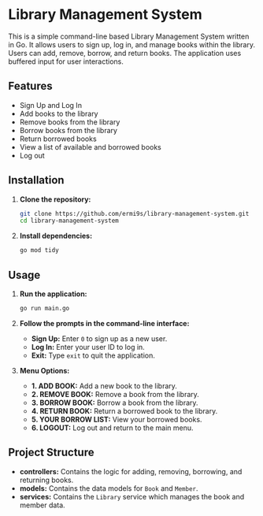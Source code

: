 # Library Management System

This is a simple command-line based Library Management System written in Go. It allows users to sign up, log in, and manage books within the library. Users can add, remove, borrow, and return books. The application uses buffered input for user interactions.

## Features

- Sign Up and Log In
- Add books to the library
- Remove books from the library
- Borrow books from the library
- Return borrowed books
- View a list of available and borrowed books
- Log out

## Installation

1. **Clone the repository:**

    ```sh
    git clone https://github.com/ermi9s/library-management-system.git
    cd library-management-system
    ```

2. **Install dependencies:**

    ```sh
    go mod tidy
    ```

## Usage

1. **Run the application:**

    ```sh
    go run main.go
    ```

2. **Follow the prompts in the command-line interface:**

    - **Sign Up:** Enter `0` to sign up as a new user.
    - **Log In:** Enter your user ID to log in.
    - **Exit:** Type `exit` to quit the application.

3. **Menu Options:**
    - **1. ADD BOOK:** Add a new book to the library.
    - **2. REMOVE BOOK:** Remove a book from the library.
    - **3. BORROW BOOK:** Borrow a book from the library.
    - **4. RETURN BOOK:** Return a borrowed book to the library.
    - **5. YOUR BORROW LIST:** View your borrowed books.
    - **6. LOGOUT:** Log out and return to the main menu.

## Project Structure

- **controllers:** Contains the logic for adding, removing, borrowing, and returning books.
- **models:** Contains the data models for `Book` and `Member`.
- **services:** Contains the `Library` service which manages the book and member data.


